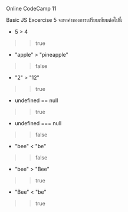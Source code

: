 Online CodeCamp 11

Basic JS Excercise 5
จงหาค่าของการเปรียบเทียบต่อไปนี้
- 5 > 4
>> true

- "apple" > "pineapple"
>> false

- "2" > "12"
>> true

- undefined == null
>> true

- undefined === null
>> false

- "bee" < "be"
>> false

- "bee" > "Bee"
>> true

- "Bee" < "be"
>> true